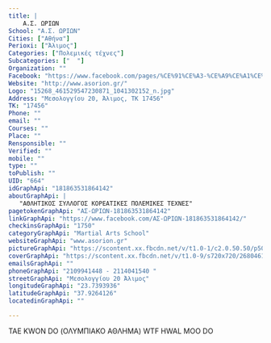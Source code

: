 ```yaml
---
title: |
    Α.Σ. ΩΡΙΩΝ
School: "Α.Σ. ΩΡΙΩΝ"
Cities: ["Αθήνα"]
Perioxi: ["Άλιμος"]
Categories: ["Πολεμικές τέχνες"]
Subcategories: ["  "]
Organization: ""
Facebook: "https://www.facebook.com/pages/%CE%91%CE%A3-%CE%A9%CE%A1%CE%99%CE%A9%CE%9D/181863531864142"
Website: "http://www.asorion.gr/"
Logo: "15268_461529547230871_1041302152_n.jpg"
Address: "Μεσολογγίου 20, Άλιμος, ΤΚ 17456"
TK: "17456"
Phone: ""
email: ""
Courses: ""
Place: ""
Rensponsible: ""
Verified: ""
mobile: ""
type: ""
toPublish: ""
UID: "664"
idGraphApi: "181863531864142"
aboutGraphApi: | 
   "ΑΘΛΗΤΙΚΟΣ ΣΥΛΛΟΓΟΣ ΚΟΡΕΑΤΙΚΕΣ ΠΟΛΕΜΙΚΕΣ ΤΕΧΝΕΣ"
pagetokenGraphApi: "ΑΣ-ΩΡΙΩΝ-181863531864142"
linkGraphApi: "https://www.facebook.com/ΑΣ-ΩΡΙΩΝ-181863531864142/"
checkinsGraphApi: "1750"
categoryGraphApi: "Martial Arts School"
websiteGraphApi: "www.asorion.gr"
pictureGraphApi: "https://scontent.xx.fbcdn.net/v/t1.0-1/c2.0.50.50/p50x50/12039255_1007215729328914_3874133523783376488_n.jpg?oh=fc6211b46be06b7f3c98174f5f98a5b6&amp;oe=5B4BEDF4"
coverGraphApi: "https://scontent.xx.fbcdn.net/v/t1.0-9/s720x720/26804619_1742880522429094_5429156047269763417_n.jpg?oh=5e1e4126794c7a88a2b1f2238c7c90c6&amp;oe=5B0C3E4B"
emailsGraphApi: ""
phoneGraphApi: "2109941448 - 2114041540 "
streetGraphApi: "Μεσολογγίου 20 Άλιμος"
longitudeGraphApi: "23.7393936"
latitudeGraphApi: "37.9264126"
locatedinGraphApi: ""

---
```


TAE KWON DO (ΟΛΥΜΠΙΑΚΟ ΑΘΛΗΜΑ) WTF HWAL MOO DO

